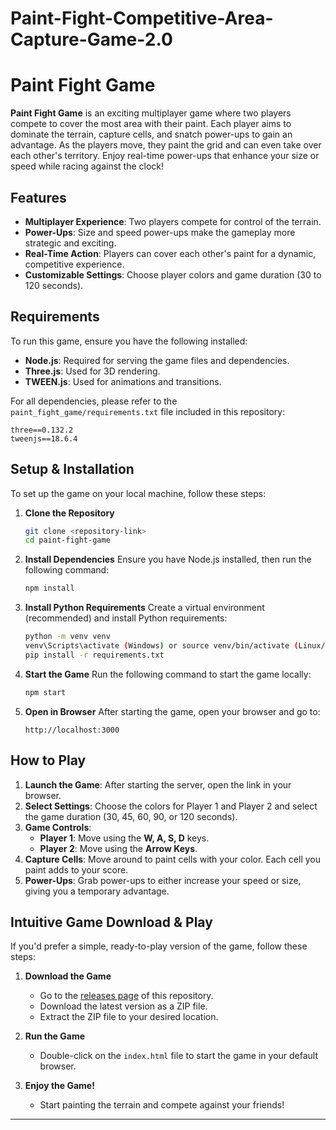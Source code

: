 # Paint-Fight-Competitive-Area-Capture-Game-2.0
# Paint Fight Game

**Paint Fight Game** is an exciting multiplayer game where two players compete to cover the most area with their paint. Each player aims to dominate the terrain, capture cells, and snatch power-ups to gain an advantage. As the players move, they paint the grid and can even take over each other's territory. Enjoy real-time power-ups that enhance your size or speed while racing against the clock!


## Features
- **Multiplayer Experience**: Two players compete for control of the terrain.
- **Power-Ups**: Size and speed power-ups make the gameplay more strategic and exciting.
- **Real-Time Action**: Players can cover each other's paint for a dynamic, competitive experience.
- **Customizable Settings**: Choose player colors and game duration (30 to 120 seconds).

## Requirements
To run this game, ensure you have the following installed:

- **Node.js**: Required for serving the game files and dependencies.
- **Three.js**: Used for 3D rendering.
- **TWEEN.js**: Used for animations and transitions.

For all dependencies, please refer to the `paint_fight_game/requirements.txt` file included in this repository:

```
three==0.132.2
tweenjs==18.6.4
```

## Setup & Installation
To set up the game on your local machine, follow these steps:

1. **Clone the Repository**
   ```sh
   git clone <repository-link>
   cd paint-fight-game
   ```

2. **Install Dependencies**
   Ensure you have Node.js installed, then run the following command:
   ```sh
   npm install
   ```

3. **Install Python Requirements**
   Create a virtual environment (recommended) and install Python requirements:
   ```sh
   python -m venv venv
   venv\Scripts\activate (Windows) or source venv/bin/activate (Linux/macOS)
   pip install -r requirements.txt
   ```

4. **Start the Game**
   Run the following command to start the game locally:
   ```sh
   npm start
   ```

5. **Open in Browser**
   After starting the game, open your browser and go to:
   ```
   http://localhost:3000
   ```

## How to Play
1. **Launch the Game**: After starting the server, open the link in your browser.
2. **Select Settings**: Choose the colors for Player 1 and Player 2 and select the game duration (30, 45, 60, 90, or 120 seconds).
3. **Game Controls**:
   - **Player 1**: Move using the **W, A, S, D** keys.
   - **Player 2**: Move using the **Arrow Keys**.
4. **Capture Cells**: Move around to paint cells with your color. Each cell you paint adds to your score.
5. **Power-Ups**: Grab power-ups to either increase your speed or size, giving you a temporary advantage.

## Intuitive Game Download & Play
If you'd prefer a simple, ready-to-play version of the game, follow these steps:

1. **Download the Game**
   - Go to the [releases page](https://github.com/Njihia097/Paint-Fight-Competitive-Area-Capture-Game-2.0) of this repository.
   - Download the latest version as a ZIP file.
   - Extract the ZIP file to your desired location.

2. **Run the Game**
   - Double-click on the `index.html` file to start the game in your default browser.

3. **Enjoy the Game!**
   - Start painting the terrain and compete against your friends!

---



